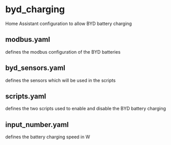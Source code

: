 # byd_charging
Home Assistant configuration to allow BYD battery charging
## modbus.yaml
defines the modbus configuration of the BYD batteries
## byd_sensors.yaml
defines the sensors which will be used in the scripts
## scripts.yaml
defines the two scripts used to enable and disable the BYD battery charging
## input_number.yaml
defines the battery charging speed in W
